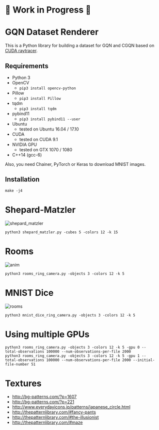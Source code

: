 # :construction: Work in Progress :construction:
# GQN Dataset Renderer

This is a Python library for building a dataset for GQN and CGQN based on [CUDA raytracer](https://github.com/musyoku/python-rtx).

## Requirements

- Python 3
- OpenCV
    - `pip3 install opencv-python`
- Pillow
    - `pip3 install Pillow`
- tqdm
    - `pip3 install tqdm`
- pybind11
    - `pip3 install pybind11 --user`
- Ubuntu
    - tested on Ubuntu 16.04 / 17.10
- CUDA
    - tested on CUDA 9.1
- NVIDIA GPU
    - tested on GTX 1070 / 1080
- C++14 (gcc-6)

Also, you need Chainer, PyTorch or Keras to download MNIST images.

## Installation

```
make -j4
```

# Shepard-Matzler

![shepard_matzler](https://user-images.githubusercontent.com/15250418/47378617-a23cd600-d733-11e8-9720-1cf22fd30334.gif)

```
python3 shepard_matzler.py -cubes 5 -colors 12 -k 15
```

# Rooms

![anim](https://user-images.githubusercontent.com/15250418/47347087-7e54a280-d6e9-11e8-93db-47dd2b4efaea.gif)

```
python3 rooms_ring_camera.py -objects 3 -colors 12 -k 5
```

# MNIST Dice

![rooms](https://user-images.githubusercontent.com/15250418/47368004-ce4c5d00-d71b-11e8-9834-bf87b128892b.gif)

```
python3 mnist_dice_ring_camera.py -objects 3 -colors 12 -k 5
```

# Using multiple GPUs

```
python3 rooms_ring_camera.py -objects 3 -colors 12 -k 5 -gpu 0 --total-observations 100000 --num-observations-per-file 2000
python3 rooms_ring_camera.py -objects 3 -colors 12 -k 5 -gpu 1 --total-observations 100000 --num-observations-per-file 2000 --initial-file-number 51
```

# Textures

- http://bg-patterns.com/?p=1607
- http://bg-patterns.com/?p=221
- http://www.everydayicons.jp/patterns/japanese_circle.html
- http://thepatternlibrary.com/#fancy-pants
- http://thepatternlibrary.com/#the-illusionist
- http://thepatternlibrary.com/#maze